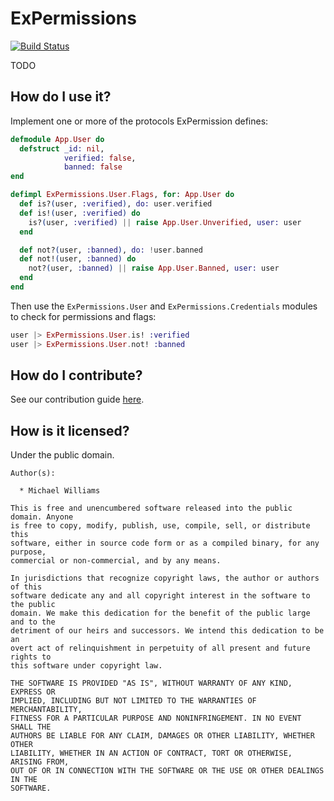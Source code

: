 # ExPermissions

[![Build Status](https://travis-ci.org/mtwilliams/expermissions.png?branch=master)](http://travis-ci.org/mtwilliams/expermissions)

TODO

How do I use it?
------------------

Implement one or more of the protocols ExPermission defines:

```elixir
defmodule App.User do
  defstruct _id: nil,
            verified: false,
            banned: false
end

defimpl ExPermissions.User.Flags, for: App.User do
  def is?(user, :verified), do: user.verified
  def is!(user, :verified) do
    is?(user, :verified) || raise App.User.Unverified, user: user
  end

  def not?(user, :banned), do: !user.banned
  def not!(user, :banned) do
    not?(user, :banned) || raise App.User.Banned, user: user
  end
end
```

Then use the `ExPermissions.User` and `ExPermissions.Credentials` modules to check for permissions and flags:

```elixir
user |> ExPermissions.User.is! :verified
user |> ExPermissions.User.not! :banned
```

How do I contribute?
--------------------

See our contribution guide [here](https://github.com/mtwilliams/expermissions/wiki/Contributing).

How is it licensed?
-------------------

Under the public domain.

```
Author(s):

  * Michael Williams

This is free and unencumbered software released into the public domain. Anyone
is free to copy, modify, publish, use, compile, sell, or distribute this
software, either in source code form or as a compiled binary, for any purpose,
commercial or non-commercial, and by any means.

In jurisdictions that recognize copyright laws, the author or authors of this
software dedicate any and all copyright interest in the software to the public
domain. We make this dedication for the benefit of the public large and to the
detriment of our heirs and successors. We intend this dedication to be an
overt act of relinquishment in perpetuity of all present and future rights to
this software under copyright law.

THE SOFTWARE IS PROVIDED "AS IS", WITHOUT WARRANTY OF ANY KIND, EXPRESS OR
IMPLIED, INCLUDING BUT NOT LIMITED TO THE WARRANTIES OF MERCHANTABILITY,
FITNESS FOR A PARTICULAR PURPOSE AND NONINFRINGEMENT. IN NO EVENT SHALL THE
AUTHORS BE LIABLE FOR ANY CLAIM, DAMAGES OR OTHER LIABILITY, WHETHER OTHER
LIABILITY, WHETHER IN AN ACTION OF CONTRACT, TORT OR OTHERWISE, ARISING FROM,
OUT OF OR IN CONNECTION WITH THE SOFTWARE OR THE USE OR OTHER DEALINGS IN THE
SOFTWARE.
```
